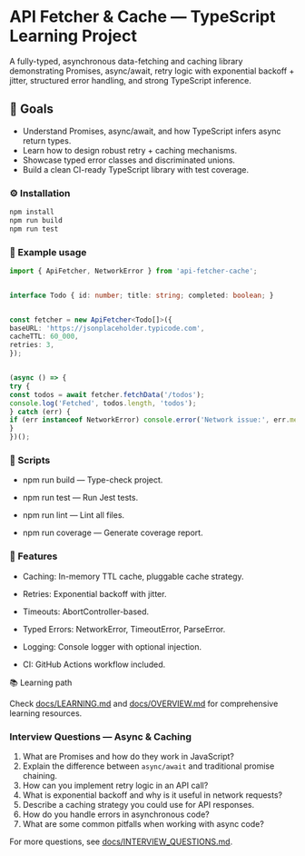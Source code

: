 # API Fetcher & Cache — TypeScript Learning Project

A fully-typed, asynchronous data-fetching and caching library demonstrating Promises, async/await, retry logic with exponential backoff + jitter, structured error handling, and strong TypeScript inference.

## 🧩 Goals

- Understand Promises, async/await, and how TypeScript infers async return types.
- Learn how to design robust retry + caching mechanisms.
- Showcase typed error classes and discriminated unions.
- Build a clean CI-ready TypeScript library with test coverage.

### ⚙️ Installation

```bash
npm install
npm run build
npm run test
```

### 🧠 Example usage

```typescript
import { ApiFetcher, NetworkError } from 'api-fetcher-cache';


interface Todo { id: number; title: string; completed: boolean; }


const fetcher = new ApiFetcher<Todo[]>({
baseURL: 'https://jsonplaceholder.typicode.com',
cacheTTL: 60_000,
retries: 3,
});


(async () => {
try {
const todos = await fetcher.fetchData('/todos');
console.log('Fetched', todos.length, 'todos');
} catch (err) {
if (err instanceof NetworkError) console.error('Network issue:', err.message);
}
})();
```

### 🧪 Scripts

- npm run build — Type-check project.

- npm run test — Run Jest tests.

- npm run lint — Lint all files.

- npm run coverage — Generate coverage report.

### 🧰 Features

- Caching: In-memory TTL cache, pluggable cache strategy.

- Retries: Exponential backoff with jitter.

- Timeouts: AbortController-based.

- Typed Errors: NetworkError, TimeoutError, ParseError.

- Logging: Console logger with optional injection.

- CI: GitHub Actions workflow included.

📚 Learning path

Check [docs/LEARNING.md](docs/LEARNING.md) and [docs/OVERVIEW.md](docs/OVERVIEW.md) for comprehensive learning resources.

### Interview Questions — Async & Caching

1. What are Promises and how do they work in JavaScript?
2. Explain the difference between `async/await` and traditional promise chaining.
3. How can you implement retry logic in an API call?
4. What is exponential backoff and why is it useful in network requests?
5. Describe a caching strategy you could use for API responses.
6. How do you handle errors in asynchronous code?
7. What are some common pitfalls when working with async code?

For more questions, see [docs/INTERVIEW_QUESTIONS.md](docs/INTERVIEW_QUESTIONS.md).
